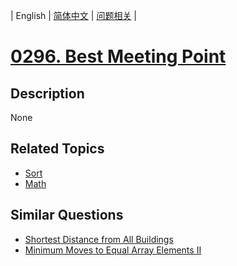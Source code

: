 
| English | [简体中文](README.md) | [问题相关](QUESTION.md) |
# [0296. Best Meeting Point](https://leetcode-cn.com/problems/best-meeting-point/)
## Description
None
## Related Topics
- [Sort](https://leetcode-cn.com/tag/sort)
- [Math](https://leetcode-cn.com/tag/math)
## Similar Questions
- [Shortest Distance from All Buildings](../0317/README_EN.md)
- [Minimum Moves to Equal Array Elements II](../0462/README_EN.md)
